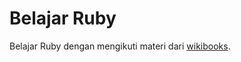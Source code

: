 # Belajar Ruby

Belajar Ruby dengan mengikuti materi dari [wikibooks](https://en.wikibooks.org/wiki/Ruby_Programming).
